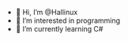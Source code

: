 - 👋 Hi, I’m @Hallinux 
- 👀 I’m interested in programming
- 🌱 I’m currently learning C# 


<!---
Hallinux/Hallinux is a ✨ special ✨ repository because its `README.md` (this file) appears on your GitHub profile.
You can click the Preview link to take a look at your changes.
--->
